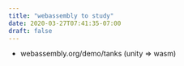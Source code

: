 ```yaml
---
title: "webassembly to study"
date: 2020-03-27T07:41:35-07:00
draft: false
---
```



* webassembly.org/demo/tanks (unity => wasm)

